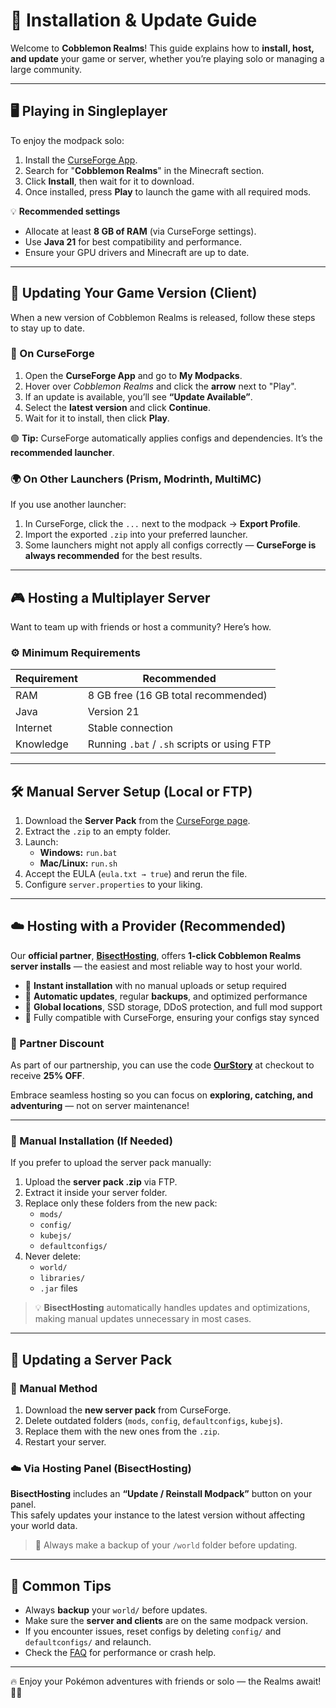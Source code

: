 # 🧰 Installation & Update Guide

Welcome to **Cobblemon Realms**! This guide explains how to **install, host, and update** your game or server, whether you’re playing solo or managing a large community.

---

## 🖥️ Playing in Singleplayer

To enjoy the modpack solo:

1. Install the [CurseForge App](https://download.curseforge.com/).
2. Search for "**Cobblemon Realms**" in the Minecraft section.
3. Click **Install**, then wait for it to download.
4. Once installed, press **Play** to launch the game with all required mods.

💡 **Recommended settings**
- Allocate at least **8 GB of RAM** (via CurseForge settings).  
- Use **Java 21** for best compatibility and performance.  
- Ensure your GPU drivers and Minecraft are up to date.

---

## 🔄 Updating Your Game Version (Client)

When a new version of Cobblemon Realms is released, follow these steps to stay up to date.

### 🧭 On CurseForge

1. Open the **CurseForge App** and go to **My Modpacks**.  
2. Hover over *Cobblemon Realms* and click the **arrow** next to "Play".  
3. If an update is available, you’ll see **“Update Available”**.  
4. Select the **latest version** and click **Continue**.  
5. Wait for it to install, then click **Play**.

🟢 **Tip:** CurseForge automatically applies configs and dependencies. It’s the **recommended launcher**.

### 🌍 On Other Launchers (Prism, Modrinth, MultiMC)

If you use another launcher:
1. In CurseForge, click the `...` next to the modpack → **Export Profile**.  
2. Import the exported `.zip` into your preferred launcher.  
3. Some launchers might not apply all configs correctly — **CurseForge is always recommended** for the best results.

---

## 🎮 Hosting a Multiplayer Server

Want to team up with friends or host a community? Here’s how.

### ⚙️ Minimum Requirements

| Requirement | Recommended |
|-------------|--------------|
| RAM | 8 GB free (16 GB total recommended) |
| Java | Version 21 |
| Internet | Stable connection |
| Knowledge | Running `.bat` / `.sh` scripts or using FTP |

---

## 🛠️ Manual Server Setup (Local or FTP)

1. Download the **Server Pack** from the [CurseForge page](https://www.curseforge.com/minecraft/modpacks/cobblemon-realms).  
2. Extract the `.zip` to an empty folder.  
3. Launch:
   - **Windows:** `run.bat`
   - **Mac/Linux:** `run.sh`
4. Accept the EULA (`eula.txt → true`) and rerun the file.
5. Configure `server.properties` to your liking.

---

## ☁️ Hosting with a Provider (Recommended)

Our **official partner**, [**BisectHosting**](https://bisecthosting.com/OurStory), offers **1-click Cobblemon Realms server installs** — the easiest and most reliable way to host your world.

- 🔧 **Instant installation** with no manual uploads or setup required  
- 💾 **Automatic updates**, regular **backups**, and optimized performance  
- 📍 **Global locations**, SSD storage, DDoS protection, and full mod support  
- 🧩 Fully compatible with CurseForge, ensuring your configs stay synced

### 🎉 Partner Discount

As part of our partnership, you can use the code [**OurStory**](https://www.bisecthosting.com/OurStory) at checkout to receive **25% OFF**.

Embrace seamless hosting so you can focus on **exploring, catching, and adventuring** — not on server maintenance!

---

### 🧰 Manual Installation (If Needed)

If you prefer to upload the server pack manually:

1. Upload the **server pack .zip** via FTP.  
2. Extract it inside your server folder.  
3. Replace only these folders from the new pack:
   - `mods/`
   - `config/`
   - `kubejs/`
   - `defaultconfigs/`
4. Never delete:
   - `world/`
   - `libraries/`
   - `.jar` files

> 💡 **BisectHosting** automatically handles updates and optimizations, making manual updates unnecessary in most cases.

---

## 🔄 Updating a Server Pack

### 🧰 Manual Method

1. Download the **new server pack** from CurseForge.  
2. Delete outdated folders (`mods`, `config`, `defaultconfigs`, `kubejs`).  
3. Replace them with the new ones from the `.zip`.  
4. Restart your server.

### ☁️ Via Hosting Panel (BisectHosting)

**BisectHosting** includes an **“Update / Reinstall Modpack”** button on your panel.  
This safely updates your instance to the latest version without affecting your world data.

> 🧠 Always make a backup of your `/world` folder before updating.

---

## 🧱 Common Tips

- Always **backup** your `world/` before updates.  
- Make sure the **server and clients** are on the same modpack version.  
- If you encounter issues, reset configs by deleting `config/` and `defaultconfigs/` and relaunch.  
- Check the [FAQ](../faq.md) for performance or crash help.

---

🔥 Enjoy your Pokémon adventures with friends or solo — the Realms await! 🧭✨  
